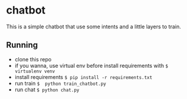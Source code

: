 # chatbot

This is a simple chatbot that use some intents and a little layers to train.

## Running
- clone this repo
- if you wanna, use virtual env before install requirements with `$ virtualenv venv`
- install requirements `$ pip install -r requirements.txt`
- run train `$  python train_chatbot.py`
- run chat `$ python chat.py`
